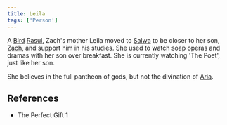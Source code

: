 ```yaml
---
title: Leila
tags: ['Person']
---
```

A [Bird](wiki/Bird) [Rasul](wiki/Rasul.md), Zach's mother Leila moved to [Salwa](wiki/Salwa.md) to be closer to her son, [Zach](wiki/Zach.md), and support him in his studies. She used to watch soap operas and dramas with her son over breakfast. She is currently watching 'The Poet', just like her son.

She believes in the full pantheon of gods, but not the divination of [Aria](wiki/Aria.md).

## References
- The Perfect Gift 1

